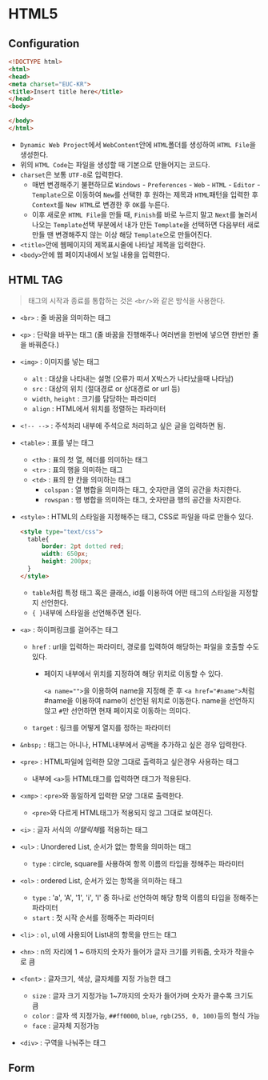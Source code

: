 # HTML5

## Configuration

```HTML
<!DOCTYPE html>
<html>
<head>
<meta charset="EUC-KR">
<title>Insert title here</title>
</head>
<body>

</body>
</html>
```

* `Dynamic Web Project`에서 `WebContent`안에 `HTML`폴더를 생성하여 `HTML File`을 생성한다.
* 위의 `HTML Code`는 파일을 생성할 때 기본으로 만들어지는 코드다.
* `charset`은 보통 `UTF-8`로 입력한다.
  * 매번 변경해주기 불편하므로 `Windows` - `Preferences` - `Web` - `HTML` - `Editor` - `Template`으로 이동하여 `New`를 선택한 후 원하는 제목과 `HTML`패턴을 입력한 후 `Context`를 `New HTML`로 변경한 후 `OK`를 누른다.
  * 이후 새로운 `HTML File`을 만들 때, `Finish`를 바로 누르지 말고 `Next`를 눌러서 나오는 `Template`선택 부분에서 내가 만든 `Template`을 선택하면 다음부터 새로만들 땐 변경해주지 않는 이상 해당 `Template`으로 만들어진다.
* `<title>`안에 웹페이지의 제목표시줄에 나타날 제목을 입력한다.
* `<body>`안에 웹 페이지내에서 보일 내용을 입력한다.

## HTML TAG

> 태그의 시작과 종료를 통합하는 것은 `<br/>`와 같은 방식을 사용한다.

* `<br>` : 줄 바꿈을 의미하는 태그

* `<p>` : 단락을 바꾸는 태그 (줄 바꿈을 진행해주나 여러번을 한번에 넣으면 한번만 줄을 바꿔준다.)
* `<img>` : 이미지를 넣는 태그
  * `alt` : 대상을 나타내는 설명 (오류가 떠서 X박스가 나타났을때 나타남)
  * `src` : 대상의 위치 (절대경로 or 상대경로 or url 등)
  * `width`, `height` : 크기를 담당하는 파라미터
  * `align` : HTML에서 위치를 정렬하는 파라미터
* `<!-- -->` : 주석처리 내부에 주석으로 처리하고 싶은 글을 입력하면 됨.

* `<table>` : 표를 넣는 태그
  * `<th>` : 표의 첫 열, 헤더를 의미하는 태그
  * `<tr>` : 표의 행을 의미하는 태그
  * `<td>` : 표의 한 칸을 의미하는 태그
    * `colspan` : 열 병합을 의미하는 태그, 숫자만큼 열의 공간을 차지한다.
    * `rowspan` : 행 병합을 의미하는 태그, 숫자만큼 행의 공간을 차지한다.

* `<style>` : HTML의 스타일을 지정해주는 태그, CSS로 파일을 따로 만들수 있다.

  ```html
  <style type="text/css">
  	table{
  		border: 2pt dotted red;
  		width: 650px;
  		height: 200px;
  	}
  </style>
  ```

  * `table`처럼 특정 태그 혹은 클래스, id를 이용하여 어떤 태그의 스타일을 지정할지 선언한다.
  * `{ }`내부에 스타일을 선언해주면 된다.

* `<a>` : 하이퍼링크를 걸어주는 태그

  * `href` : url을 입력하는 파라미터, 경로를 입력하여 해당하는 파일을 호출할 수도 있다.

    * 페이지 내부에서 위치를 지정하여 해당 위치로 이동할 수 있다.

      `<a name="">`을 이용하여 name을 지정해 준 후 `<a href="#name">`처럼 #name을 이용하여 name이 선언된 위치로 이동한다. name을 선언하지 않고 `#`만 선언하면 현재 페이지로 이동하는 의미다.

  * `target` : 링크를 어떻게 열지를 정하는 파라미터

* `&nbsp;` : 태그는 아니나, HTML내부에서 공백을 추가하고 싶은 경우 입력한다.

* `<pre>` : HTML파일에 입력한 모양 그대로 출력하고 싶은경우 사용하는 태그
  * 내부에 `<a>`등 HTML태그를 입력하면 태그가 적용된다.
* `<xmp>` : `<pre>`와 동일하게 입력한 모양 그대로 출력한다.
  * `<pre>`와 다르게 HTML태그가 적용되지 않고 그대로 보여진다.

* `<i>` : 글자 서식의 *이탤릭체*를 적용하는 태그

* `<ul>` : Unordered List, 순서가 없는 항목을 의미하는 태그
  * `type` : circle, square를 사용하여 항목 이름의 타입을 정해주는 파라미터
* `<ol>` : ordered List, 순서가 있는 항목을 의미하는 태그
  * `type` : 'a', 'A', '1', 'i', 'I' 중 하나로 선언하여 해당 항목 이름의 타입을 정해주는 파라미터
  * `start` : 첫 시작 순서를 정해주는 파라미터
* `<li>` : `ol`, `ul`에 사용되어 List내의 항목을 만드는 태그
* `<hn>` : n의 자리에 1 ~ 6까지의 숫자가 들어가 글자 크기를 키워줌, 숫자가 작을수로 큼
* `<font>` : 글자크기, 색상, 글자체를 지정 가능한 태그
  * `size` : 글자 크기 지정가능 1~7까지의 숫자가 들어가며 숫자가 클수록 크기도 큼
  * `color` : 글자 색 지정가능, `##ff0000`, `blue`, `rgb(255, 0, 100)`등의 형식 가능
  * `face` : 글자체 지정가능

* `<div>` : 구역을 나눠주는 태그

## Form

